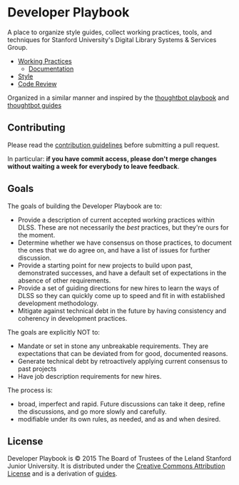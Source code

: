 # Developer Playbook
A place to organize style guides, collect working practices, tools, and techniques for Stanford University's Digital Library Systems &amp; Services Group.

 - [Working Practices](/best-practices)
   - [Documentation](/best-practices/documentation)
 - [Style](/style)
 - [Code Review](/code-review)

Organized in a similar manner and inspired by the [thoughtbot playbook](http://playbook.thoughtbot.com/) and [thoughtbot guides](https://github.com/thoughtbot/guides)

Contributing
------------

Please read the [contribution guidelines] before submitting a pull request.

In particular: **if you have commit access, please don't merge changes without
waiting a week for everybody to leave feedback**.

[contribution guidelines]: /CONTRIBUTING.md

Goals
-----

The goals of building the Developer Playbook are to:

 - Provide a description of current accepted working practices within DLSS.  These are not necessarily the *best* practices, but they're ours for the moment.
 - Determine whether we have consensus on those practices, to document the ones that we do agree on, and have a list of issues for further discussion.
 - Provide a starting point for new projects to build upon past, demonstrated successes, and have a default set of expectations in the absence of other requirements.
 - Provide a set of guiding directions for new hires to learn the ways of DLSS so they can quickly come up to speed and fit in with established development methodology.
 - Mitigate against technical debt in the future by having consistency and coherency in development practices.

 The goals are explicitly NOT to:
 - Mandate or set in stone any unbreakable requirements. They are expectations that can be deviated from for good, documented reasons.
 - Generate technical debt by retroactively applying current consensus to past projects
 - Have job description requirements for new hires.

The process is:
 - broad, imperfect and rapid.  Future discussions can take it deep, refine the discussions, and go more slowly and carefully.
 - modifiable under its own rules, as needed, and as and when desired.

License
-------

Developer Playbook is © 2015 The Board of Trustees of the Leland Stanford Junior University. It is distributed under the [Creative Commons
Attribution License](http://creativecommons.org/licenses/by/3.0/) and is a derivation of [guides](https://github.com/thoughtbot/guides).

